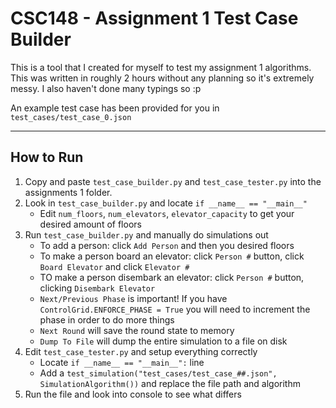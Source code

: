 # CSC148 - Assignment 1 Test Case Builder

This is a tool that I created for myself to test my assignment 1 algorithms. This was written in roughly 2 hours without any planning so it's extremely messy. I also haven't done many typings so :p

An example test case has been provided for you in `test_cases/test_case_0.json`

---

## How to Run

1. Copy and paste `test_case_builder.py` and `test_case_tester.py` into the assignments 1 folder.
2. Look in `test_case_builder.py` and locate `if __name__ == "__main__"`
   - Edit  `num_floors`, `num_elevators`, `elevator_capacity` to get your desired amount of floors
3. Run `test_case_builder.py` and manually do simulations out
   - To add a person: click `Add Person` and then you desired floors
   - To make a person board an elevator: click `Person #` button, click `Board Elevator` and click `Elevator #`
   - TO make a person disembark an elevator: click `Person #` button, clicking `Disembark Elevator`
   - `Next/Previous Phase` is important! If you have `ControlGrid.ENFORCE_PHASE = True` you will need to increment the phase in order to do more things
   - `Next Round` will save the round state to memory
   - `Dump To File` will dump the entire simulation to a file on disk
4. Edit `test_case_tester.py` and setup everything correctly
   - Locate `if __name__ == "__main__":` line
   - Add a `test_simulation("test_cases/test_case_##.json", SimulationAlgorithm())` and replace the file path and algorithm
5. Run the file and look into console to see what differs
